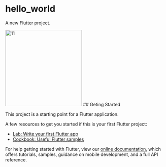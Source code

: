 # hello_world


A new Flutter project.

<img width="241" alt="11" src="https://user-images.githubusercontent.com/43262815/135194588-6144f5b3-7c95-4da1-8bed-3ad083440ae2.png">
## Geting Started

This project is a starting point for a Flutter application.

A few resources to get you started if this is your first Flutter project:

- [Lab: Write your first Flutter app](https://flutter.dev/docs/get-started/codelab)
- [Cookbook: Useful Flutter samples](https://flutter.dev/docs/cookbook)

For help getting started with Flutter, view our
[online documentation](https://flutter.dev/docs), which offers tutorials,
samples, guidance on mobile development, and a full API reference.
